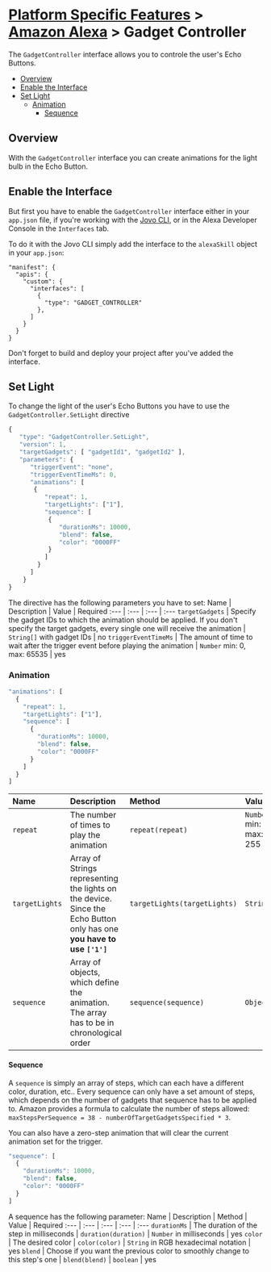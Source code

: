 # [Platform Specific Features](../) > [Amazon Alexa](./README.md) > Gadget Controller

The `GadgetController` interface allows you to controle the user's Echo Buttons.

- [Overview](#overview)
- [Enable the Interface](#enable-the-interface)
- [Set Light](#set-light)
  - [Animation](#animation)
    - [Sequence](#sequence)

## Overview

With the `GadgetController` interface you can create animations for the light bulb in the Echo Button.

## Enable the Interface

But first you have to enable the `GadgetController` interface either in your `app.json` file, if you're working with the [Jovo CLI](https://github.com/jovotech/jovo-cli), or in the Alexa Developer Console in the `Interfaces` tab.

To do it with the Jovo CLI simply add the interface to the `alexaSkill` object in your `app.json`:
```
"manifest": {
  "apis": {
    "custom": {
      "interfaces": [
        {
          "type": "GADGET_CONTROLLER"
        },
      ]
    }
  }
}
```
Don't forget to build and deploy your project after you've added the interface.

## Set Light

To change the light of the user's Echo Buttons you have to use the `GadgetController.SetLight` directive

```javascript
{
   "type": "GadgetController.SetLight",
   "version": 1,
   "targetGadgets": [ "gadgetId1", "gadgetId2" ],
   "parameters": {
      "triggerEvent": "none",
      "triggerEventTimeMs": 0,
      "animations": [
       {
          "repeat": 1,
          "targetLights": ["1"],
          "sequence": [
           {
              "durationMs": 10000,
              "blend": false,
              "color": "0000FF"
           }
          ]
        }
      ]
    }
}
```
The directive has the following parameters you have to set:
Name | Description | Value | Required
:--- | :--- | :--- | :---
`targetGadgets` | Specify the gadget IDs to which the animation should be applied. If you don't specify the target gadgets, every single one will receive the animation | `String[]` with gadget IDs | no
`triggerEventTimeMs` | The amount of time to wait after the trigger event before playing the animation | `Number` min: 0, max: 65535 | yes


### Animation

```javascript
"animations": [
  {
    "repeat": 1,
    "targetLights": ["1"],
    "sequence": [
      {
        "durationMs": 10000,
        "blend": false,
        "color": "0000FF"
      }
    ]
  }
]
```
Name | Description | Method | Value | Required
:--- | :--- | :--- | :--- | :---
`repeat` | The number of times to play the animation | `repeat(repeat)` | `Number` min: 0, max: 255 | yes
`targetLights` | Array of Strings representing the lights on the device. Since the Echo Button only has one **you have to use `['1']`** | `targetLights(targetLights)` | `String[]` | yes
`sequence` | Array of objects, which define the animation. The array has to be in chronological order | `sequence(sequence)` | `Object[]` | yes

#### Sequence

A `sequence` is simply an array of steps, which can each have a different color, duration, etc.. Every sequence can only have a set amount of steps, which depends on the number of gadgets that sequence has to be applied to. Amazon provides a formula to calculate the number of steps allowed: `maxStepsPerSequence = 38 - numberOfTargetGadgetsSpecified * 3`.

You can also have a zero-step animation that will clear the current animation set for the trigger.
```javascript
"sequence": [
  {
    "durationMs": 10000,
    "blend": false,
    "color": "0000FF"
  }
]
```

A sequence has the following parameter:
Name | Description | Method | Value | Required
:--- | :--- | :--- | :--- | :---
`durationMs` | The duration of the step in milliseconds | `duration(duration)` | `Number` in milliseconds | yes
`color` | The desired color | `color(color)` | `String` in RGB hexadecimal notation | yes
`blend` | Choose if you want the previous color to smoothly change to this step's one | `blend(blend)` | `boolean` | yes

